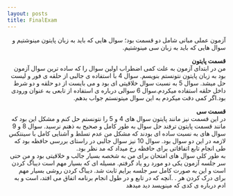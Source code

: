 ```yaml
---
layout: posts
title: FinalExam
---
```


<div dir="rtl">
آزمون عملی مبانی شامل دو قسمت بود؛ سوال هایی که باید به زبان پایتون مینوشتیم و سوال هایی که باید به زبان سی مینوشتیم.
<br>

**قسمت پایتون**
<br>
من در ابتدای آزمون به علت کمی اضطراب اولین سوال را که ساده ترین سوال آزمون بود به زبان پایتون نتونستم بنویسم. 
سوال 4 با استفاده ی جالبی از حلقه ی فور و لیست حل میشد.
سوال 5 به نسبت سوال خلاقیتی ای بود و می بایست از دو حلقه و دو شرط داخل حلقه استفاده میکردم.سوال 6 سوالی درباره ی استفاده از تابعی به عنوان ورودی بود.اگر کمی دقت میکردم به این سوال میتونستم جواب بدهم.
<br>

**قسمت سی**
<br>
 در این قسمت نیز مانند پایتون سوال های 4 و 5 را نتونستم حل کنم و مشکل این بود که مانند قسمت پایتون ترفند حل سوال به طور کامل و صحیح به ذهنم نرسید. سوال 8 و 9 سوال های به نسبت ساده ای بودند که مشکل من عدم تسلط و آشنایی کامل با سینتکس لازمه در این  دو سوال بود. 
سوال 10 نیز سوال جالبی در راستای بررسی حافظه بود که طی انجام تابع اتفاقاتی برای حافظه رخ میداد که مد نظر بود.
<br>
به طور کلی سوال های امتحان برای من به شخصه بسیار جالب و خلاقیتی بود و من حتی سر جلسه آزمون یکی دو مورد رو یاد گرفتم. مسیله  ای که بسیار مهم است دیباگ کردن است و این به صورت کامل سر جلسه برایم ثابت شد. دیباگ کردن روشی بسیار مهم برای درک کردن هر . .آنچه که در تابع و در طول انجام برنامه اتفاق می افتد، است و به ادم درباره ی کدی که مینویسد دید میدهد
</div>
